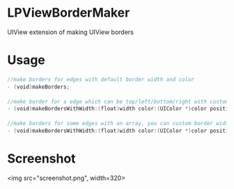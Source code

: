 # LPViewBorderMaker

UIView extension of making UIView borders

# Usage

```swift
//make borders for edges with default border width and color
- (void)makeBorders;

//make border for a edge which can be top/left/bottom/right with custom border width and color 
- (void)makeBordersWithWidth:(float)width color:(UIColor *)color position:(LPBorderPosition)position;

//make borders for some edges with an array, you can custom border width and color too
- (void)makeBordersWithWidth:(float)width color:(UIColor *)color positions:(NSArray *)positions;
```

# Screenshot

<img src="screenshot.png", width=320>
